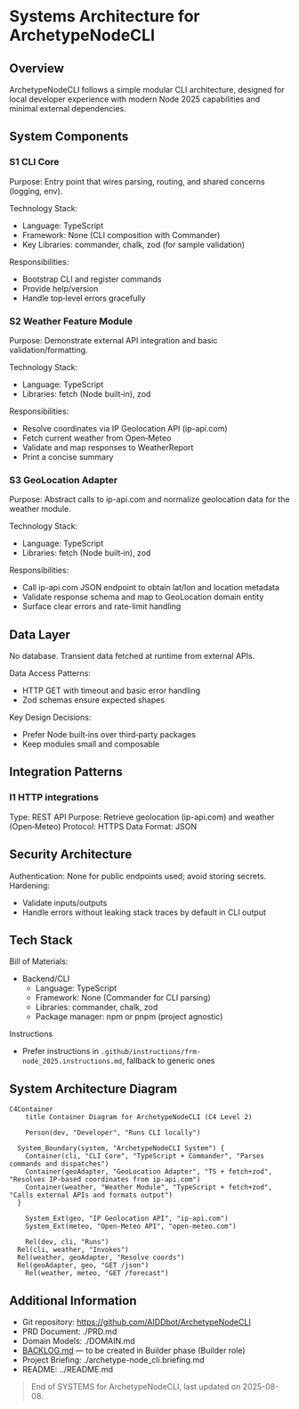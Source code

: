 # Systems Architecture for ArchetypeNodeCLI

## Overview

ArchetypeNodeCLI follows a simple modular CLI architecture, designed for local developer experience with modern Node 2025 capabilities and minimal external dependencies.

## System Components

### S1 CLI Core

Purpose: Entry point that wires parsing, routing, and shared concerns (logging, env).

Technology Stack:
- Language: TypeScript
- Framework: None (CLI composition with Commander)
- Key Libraries: commander, chalk, zod (for sample validation)

Responsibilities:
- Bootstrap CLI and register commands
- Provide help/version
- Handle top‑level errors gracefully

### S2 Weather Feature Module

Purpose: Demonstrate external API integration and basic validation/formatting.

Technology Stack:
- Language: TypeScript
- Libraries: fetch (Node built‑in), zod

Responsibilities:
- Resolve coordinates via IP Geolocation API (ip-api.com)
- Fetch current weather from Open‑Meteo
- Validate and map responses to WeatherReport
- Print a concise summary

### S3 GeoLocation Adapter

Purpose: Abstract calls to ip-api.com and normalize geolocation data for the weather module.

Technology Stack:
- Language: TypeScript
- Libraries: fetch (Node built‑in), zod

Responsibilities:
- Call ip-api.com JSON endpoint to obtain lat/lon and location metadata
- Validate response schema and map to GeoLocation domain entity
- Surface clear errors and rate-limit handling

## Data Layer

No database. Transient data fetched at runtime from external APIs.

Data Access Patterns:
- HTTP GET with timeout and basic error handling
- Zod schemas ensure expected shapes

Key Design Decisions:
- Prefer Node built‑ins over third‑party packages
- Keep modules small and composable

## Integration Patterns

### I1 HTTP integrations

Type: REST API
Purpose: Retrieve geolocation (ip-api.com) and weather (Open‑Meteo)
Protocol: HTTPS
Data Format: JSON

## Security Architecture

Authentication: None for public endpoints used; avoid storing secrets.
Hardening:
- Validate inputs/outputs
- Handle errors without leaking stack traces by default in CLI output

## Tech Stack

Bill of Materials:
- Backend/CLI
  - Language: TypeScript
  - Framework: None (Commander for CLI parsing)
  - Libraries: commander, chalk, zod
  - Package manager: npm or pnpm (project agnostic)

Instructions
- Prefer instructions in `.github/instructions/frm-node_2025.instructions.md`, fallback to generic ones

## System Architecture Diagram

```mermaid
C4Container
    title Container Diagram for ArchetypeNodeCLI (C4 Level 2)

    Person(dev, "Developer", "Runs CLI locally")

  System_Boundary(system, "ArchetypeNodeCLI System") {
    Container(cli, "CLI Core", "TypeScript + Commander", "Parses commands and dispatches")
    Container(geoAdapter, "GeoLocation Adapter", "TS + fetch+zod", "Resolves IP-based coordinates from ip-api.com")
    Container(weather, "Weather Module", "TypeScript + fetch+zod", "Calls external APIs and formats output")
  }

    System_Ext(geo, "IP Geolocation API", "ip-api.com")
    System_Ext(meteo, "Open-Meteo API", "open-meteo.com")

    Rel(dev, cli, "Runs")
  Rel(cli, weather, "Invokes")
  Rel(weather, geoAdapter, "Resolve coords")
  Rel(geoAdapter, geo, "GET /json")
    Rel(weather, meteo, "GET /forecast")
```

## Additional Information

- Git repository: https://github.com/AIDDbot/ArchetypeNodeCLI
- PRD Document: ./PRD.md
- Domain Models: ./DOMAIN.md
 - [BACKLOG.md]() — to be created in Builder phase (Builder role)
 - Project Briefing: ./archetype-node_cli.briefing.md
 - README: ../README.md

> End of SYSTEMS for ArchetypeNodeCLI, last updated on 2025-08-08.
